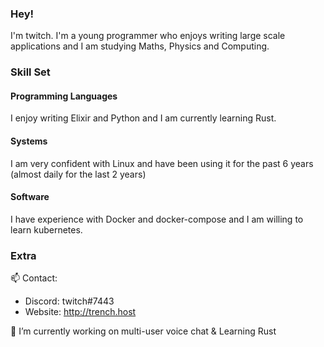 ### Hey!
I'm twitch. I'm a young programmer who enjoys writing large scale applications and I am studying Maths, Physics and Computing. 


### Skill Set

#### Programming Languages 
I enjoy writing Elixir and Python and I am currently learning Rust.

#### Systems 
I am very confident with Linux and have been using it for the past 6 years (almost daily for the last 2 years)

#### Software
I have experience with Docker and docker-compose and I am willing to learn kubernetes. 

### Extra 
📫 Contact:
 - Discord: twitch#7443
 - Website: http://trench.host
 
🔭 I’m currently working on multi-user voice chat & Learning Rust
